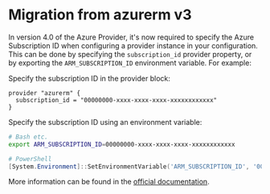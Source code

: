 # Migration from azurerm v3

In version 4.0 of the Azure Provider, it's now required to specify the Azure Subscription ID when configuring a provider instance in your configuration. This can be done by specifying the `subscription_id` provider property, or by exporting the `ARM_SUBSCRIPTION_ID` environment variable. For example:

Specify the subscription ID in the provider block:

```hcl
provider "azurerm" {
  subscription_id = "00000000-xxxx-xxxx-xxxx-xxxxxxxxxxxx"
}
```

Specify the subscription ID using an environment variable:

```sh
# Bash etc.
export ARM_SUBSCRIPTION_ID=00000000-xxxx-xxxx-xxxx-xxxxxxxxxxxx
```

```powershell
# PowerShell
[System.Environment]::SetEnvironmentVariable('ARM_SUBSCRIPTION_ID', '00000000-xxxx-xxxx-xxxx-xxxxxxxxxxxx', [System.EnvironmentVariableTarget]::User)
```

More information can be found in the [official documentation](https://registry.terraform.io/providers/hashicorp/azurerm/latest/docs/guides/4.0-upgrade-guide).
